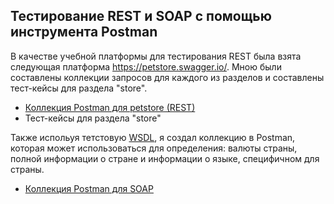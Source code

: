 ## Тестирование REST и SOAP с помощью инструмента Postman
В качестве учебной платформы для тестирования REST была взята следующая платформа https://petstore.swagger.io/. Мною были составлены коллекции запросов для каждого из разделов и составлены тест-кейсы для раздела "store".
<ul>
<li><a href = "https://www.postman.com/cloudy-robot-688203/workspace/petstore/collection/31408658-a5eceec5-b75d-4097-afb1-3df7e95aabdd">Коллекция Postman для petstore (REST)</a></li>
<li><a>Тест-кейсы для раздела "store"</a></li>
</ul>
Также испольуя тетстовую <a href = "http://webservices.oorsprong.org/websamples.countryinfo/CountryInfoService.wso?WSDL">WSDL</a>, я создал коллекцию в Postman, которая может использоваться для определения: валюты страны, полной информации о стране и информации о языке, специфичном для страны.
<ul>
<li><a href = "https://www.postman.com/cloudy-robot-688203/workspace/petstore/collection/31408658-ce03edb3-8f29-400b-a356-9ee55fb125df">Коллекция Postman для SOAP</a></li>
</ul>